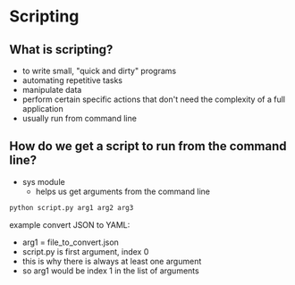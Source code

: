# Scripting

## What is scripting?
- to write small, "quick and dirty" programs
- automating repetitive tasks
- manipulate data
- perform certain specific actions that don't need the complexity of a full application
- usually run from command line

## How do we get a script to run from the command line?
- sys module
  - helps us get arguments from the command line

```cmd
python script.py arg1 arg2 arg3
```

example convert JSON to YAML:
- arg1 = file_to_convert.json
- script.py is first argument, index 0
- this is why there is always at least one argument
- so arg1 would be index 1 in the list of arguments